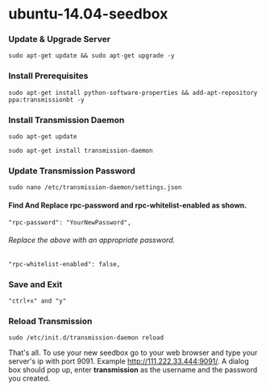 ubuntu-14.04-seedbox
====================
### Update & Upgrade Server
```
sudo apt-get update && sudo apt-get upgrade -y
```

### Install Prerequisites
```
sudo apt-get install python-software-properties && add-apt-repository ppa:transmissionbt -y
```
### Install Transmission Daemon 
```
sudo apt-get update
``` 
```
sudo apt-get install transmission-daemon
```
### Update Transmission Password
```
sudo nano /etc/transmission-daemon/settings.json
```
#### Find And Replace rpc-password and rpc-whitelist-enabled as shown. 
```
"rpc-password": "YourNewPassword",
```
###### Replace the above with an appropriate password. 
```
"rpc-whitelist-enabled": false,
```
### Save and Exit
```
"ctrl+x" and "y"
```

### Reload Transmission 
```
sudo /etc/init.d/transmission-daemon reload
```

That's all. To use your new seedbox go to your web browser and type your server's ip with port 9091. Example http://111.222.33.444:9091/.
A dialog box should pop up, enter **transmission** as the username and the password you created. 

